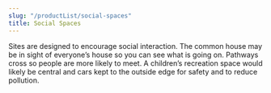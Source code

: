 ```yaml
---
slug: "/productList/social-spaces"
title: Social Spaces
---
```


Sites are designed to encourage social interaction. The common house may be in sight of everyone’s house so you can see what is going on. Pathways cross so people are more likely to meet. A children’s recreation space would likely be central and cars kept to the outside edge for safety and to reduce pollution.